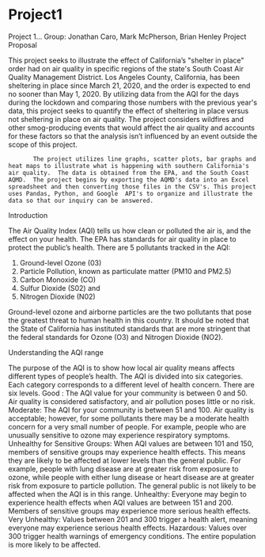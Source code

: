 # Project1
Project 1... Group: Jonathan Caro, Mark McPherson, Brian Henley
Project Proposal


This project seeks to illustrate the effect of California’s "shelter in place" order had on air quality in specific regions of the state's South Coast Air Quality Management District.  Los Angeles County, California, has been sheltering in place since March 21, 2020, and the order is expected to end no sooner than May 1, 2020.  By utilizing data from the AQI for the days during the lockdown and comparing those numbers with the previous year's data, this project seeks to quantify the effect of sheltering in place versus not sheltering in place on air quality.  The project considers wildfires and other smog-producing events that would affect the air quality and accounts for these factors so that the analysis isn’t influenced by an event outside the scope of this project.

           The project utilizes line graphs, scatter plots, bar graphs and heat maps to illustrate what is happening with southern California's air quality.  The data is obtained from the EPA, and the South Coast AQMD.  The project begins by exporting the AQMD's data into an Excel spreadsheet and then converting those files in the CSV's. This project uses Pandas, Python, and Google  API's to organize and illustrate the data so that our inquiry can be answered.

Introduction

The Air Quality Index (AQI) tells us how clean or polluted the air is, and the effect on your health.  The EPA has standards for air quality in place to protect the public’s health.  There are 5 pollutants tracked in the AQI:

1.	Ground-level Ozone (03)
2.	Particle Pollution, known as particulate matter (PM10 and PM2.5)
3.	Carbon Monoxide (CO)
4.	Sulfur Dioxide (S02) and 
5.	Nitrogen Dioxide (N02)

Ground-level ozone and airborne particles are the two pollutants that pose the greatest threat to human health in this country.  It should be noted that the State of California has instituted standards that are more stringent that the federal standards for Ozone (O3) and Nitrogen Dioxide (NO2).

Understanding the AQI range

The purpose of the AQI is to show how local air quality means affects different types of people’s health. The AQI is divided into six categories. Each category corresponds to a different level of health concern. There are six levels. 
Good :  The AQI value for your community is between 0 and 50. Air quality is considered satisfactory, and air pollution poses little or no risk.
Moderate:  The AQI for your community is between 51 and 100. Air quality is acceptable; however, for some pollutants there may be a moderate health concern for a very small number of people. For example, people who are unusually sensitive to ozone may experience respiratory symptoms.
Unhealthy for Sensitive Groups: When AQI values are between 101 and 150, members of sensitive groups may experience health effects. This means they are likely to be affected at lower levels than the general public. For example, people with lung disease are at greater risk from exposure to ozone, while people with either lung disease or heart disease are at greater risk from exposure to particle pollution. The general public is not likely to be affected when the AQI is in this range.
Unhealthy:  Everyone may begin to experience health effects when AQI values are between 151 and 200. Members of sensitive groups may experience more serious health effects.
Very Unhealthy:  Values between 201 and 300 trigger a health alert, meaning everyone may experience serious health effects.
Hazardous:  Values over 300 trigger health warnings of emergency conditions. The entire population is more likely to be affected.


